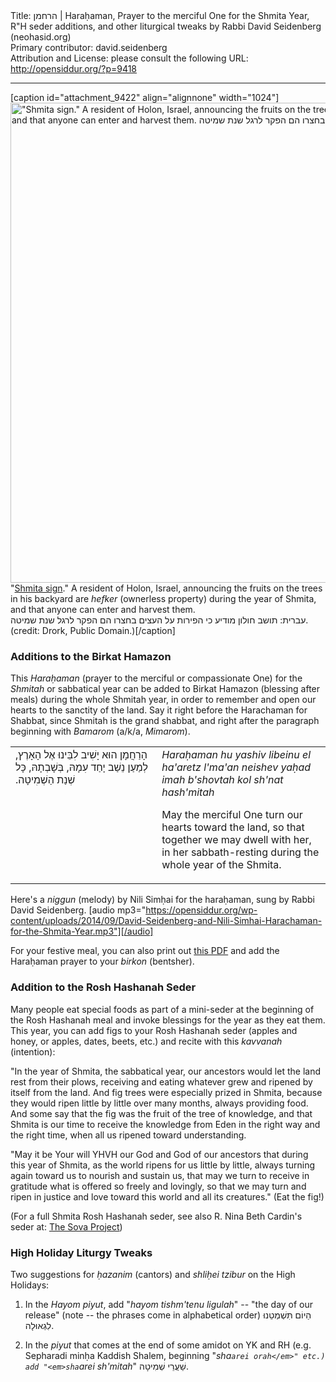 <html>
<head></head>
<body>
Title: הרחמן | Haraḥaman, Prayer to the merciful One for the Shmita Year, R"H seder additions, and other liturgical tweaks by Rabbi David Seidenberg (neohasid.org)<br />
Primary contributor: david.seidenberg<br />
Attribution and License: please consult the following URL: <a href="http://opensiddur.org/?p=9418">http://opensiddur.org/?p=9418</a>
<p />
<hr />

[caption id="attachment_9422" align="alignnone" width="1024"]<a href="https://opensiddur.org/wp-content/uploads/2014/09/Drork-Shmita_sign-PD.jpg"><img src="https://opensiddur.org/wp-content/uploads/2014/09/Drork-Shmita_sign-PD.jpg" alt="&quot;Shmita sign.&quot; A resident of Holon, Israel, announcing the fruits on the trees in his backyard are hefker (ownerless property) during the year of Shmita, and that anyone can enter and harvest them. עברית: תושב חולון מודיע כי הפירות על העצים בחצרו הם הפקר לרגל שנת שמיטה. (credit: Drork, Public Domain.)" width="1024" height="768" class="size-full wp-image-9422" /></a> "<a href="http://commons.wikimedia.org/wiki/File:Shmita_sign.JPG">Shmita sign</a>." A resident of Holon, Israel, announcing the fruits on the trees in his backyard are <em>hefker</em> (ownerless property) during the year of Shmita, and that anyone can enter and harvest them.<br />עברית: תושב חולון מודיע כי הפירות על העצים בחצרו הם הפקר לרגל שנת שמיטה. (credit: Drork, Public Domain.)[/caption]

<h3>Additions to the Birkat Hamazon</h3>

This <em>Haraḥaman</em> (prayer to the merciful or compassionate One) for the <em>Shmitah</em> or sabbatical year can be added to Birkat Hamazon (blessing after meals) during the whole Shmitah year, in order to remember and open our hearts to the sanctity of the land. Say it right before the Harachaman for Shabbat, since Shmitah is the grand shabbat, and right after the paragraph beginning with <em>Bamarom</em> (a/k/a, <em>Mimarom</em>).


<table style="margin-left: auto;margin-right: auto;">
<tbody>
<tr>
<td style="vertical-align:top;" width="46%">
<div class="liturgy"><span lang="he">
הָרַחֲמָן הוּא יָשִׁיב לִבֵּינוּ אֶל הָאָרֶץ,
 לְמַעַן נֵשַׁב יָחַד עִמָהּ,
 בְּשָׁבְתָהּ,
כָּל שְׁנַת הַשְׁמִיטָה.‏
</span></div></td>
 
<td width="53%"><div class="english">
<em>Haraḥaman hu yashiv libeinu el ha'aretz l'ma'an neishev yaḥad imah
b'shovtah kol sh'nat hash'mitah</em>

May the merciful One turn our hearts toward the land, 
so that together we may dwell with her, 
in her sabbath-resting 
during the whole year of the Shmita.
</td></tr>
</tbody></table>

Here's a <em>niggun</em> (melody) by Nili Simḥai for the haraḥaman, sung by Rabbi David Seidenberg.
[audio mp3="https://opensiddur.org/wp-content/uploads/2014/09/David-Seidenberg-and-Nili-Simhai-Harachaman-for-the-Shmita-Year.mp3"][/audio]

For your festive meal, you can also print out <a href="http://neohasid.org/pdf/Shmita-Harachaman.pdf">this PDF</a> and add the Haraḥaman prayer to your <em>birkon</em> (bentsher).

<h3>Addition to the Rosh Hashanah Seder</h3>

Many people eat special foods as part of a mini-seder at the beginning of the Rosh Hashanah meal and invoke blessings for the year as they eat them. This year, you can add figs to your Rosh Hashanah seder (apples and honey, or apples, dates, beets, etc.) and recite with this <em>kavvanah</em> (intention):

"In the year of Shmita, the sabbatical year, our ancestors would let the land rest from their plows, receiving and eating whatever grew and ripened by itself from the land. And fig trees were especially prized in Shmita, because they would ripen little by little over many months, always providing food. And some say that the fig was the fruit of the tree of knowledge, and that Shmita is our time to receive the knowledge from Eden in the right way and the right time, when all us ripened toward understanding.

"May it be Your will YHVH our God and God of our ancestors that during this year of Shmita, as the world ripens for us little by little, always turning again toward us to nourish and sustain us, that may we turn to receive in gratitude what is offered so freely and lovingly, so that we may turn and ripen in justice and love toward this world and all its creatures." (Eat the fig!)

(For a full Shmita Rosh Hashanah seder, see also R. Nina Beth Cardin's seder at: <a href="http://web.archive.org/web/20141215080351/http://sovaproject.org/2014/08/15/rosh-hashanah-shemitah-seder-5775/">The Sova Project</a>)

<h3>High Holiday Liturgy Tweaks</h3>

Two suggestions for <em>ḥazanim</em> (cantors) and <em>shliḥei tzibur</em> on the High Holidays:

1) In the <em>Hayom piyut</em>, add "<em>hayom tishm'tenu ligulah</em>" -- "the day of our release" (note -- the phrases come in alphabetical order) הַיוֹם תִּשְׁמְטֵנוּ לִגְאוּלָה.

2) In the <em>piyut</em> that comes at the end of some amidot on YK and RH (e.g. Sepharadi minḥa Kaddish Shalem, beginning "<em>sha`arei orah</em>" etc.) add "<em>sha`arei sh'mitah</em>" שַׁעֲרֵי שְׁמִיטָה.
</body>
</html>
